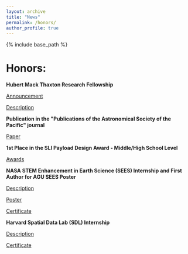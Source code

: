 ```yaml
---
layout: archive
title: "News"
permalink: /honors/
author_profile: true
---
```


{% include base_path %}

Honors:
======

**Hubert Mack Thaxton Research Fellowship**

[Announcement](https://www.instagram.com/p/DKvlhgYNa64/?img_index=1)

[Description](https://www.physics.wisc.edu/undergraduate/student-resources/hubert-mack-thaxton-fellowship/)

**Publication in the "Publications of the Astronomical Society of the Pacific" journal**

[Paper](https://iopscience.iop.org/article/10.1088/1538-3873/adbfbb)

**1st Place in the SLI Payload Design Award - Middle/High School Level**

[Awards](https://www.nasa.gov/learning-resources/nasa-student-launch/current-teams/)

**NASA STEM Enhancement in Earth Science (SEES) Internship and First Author for AGU SEES Poster**

[Description](https://www.csr.utexas.edu/education-outreach/high-school-internships/sees/)

[Poster](https://www.canva.com/design/DAGtMig8ers/X9WZKJW3nc3pEgOXnzHfLA/edit?utm_content=DAGtMig8ers&utm_campaign=designshare&utm_medium=link2&utm_source=sharebutton)

[Certificate](https://drive.google.com/file/d/1ZzUy9-MkKwpGhVRtB4ZsIHZpzjjcBssZ/view?usp=drive_link)

**Harvard Spatial Data Lab (SDL) Internship**

[Description](https://sdl.gis.harvard.edu/internship-program)

[Certificate](https://drive.google.com/file/d/1VXIN0rNZ3vcNQGJCKpXcf2A3_hv854lv/view?usp=drive_link)
